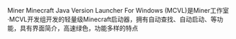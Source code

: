 Miner Minecraft Java Version Launcher For Windows (MCVL)是Miner工作室·MCVL开发组开发的轻量级Minecraft启动器，拥有自动查找、自动启动、等功能，具有界面简介，高速绿色，功能多样的特点
